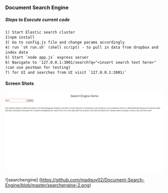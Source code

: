 ### Document Search Engine


##### Steps to Execute current code

```
1) Start Elastic search cluster
2)npm install
3) Go to config.js file and change params accordingly
4) run `sh run.sh` (shell script) - to pull in data from dropbox and index data
5) Start `node app.js` express server
6) Navigate to `127.0.0.1:3001/search?q="<insert search text here>" (can use postman for testing)
7) for UI and searches from UI visit `127.0.0.1:3001/`

```

#### Screen Shots

![searchengine_result](https://github.com/madguy02/Document-Search-Engine/blob/master/searchengine-1.png)

![searchengine] (https://github.com/madguy02/Document-Search-Engine/blob/master/searchengine-2.png)